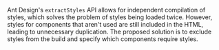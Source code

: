 Ant Design's `extractStyles` API allows for independent compilation of styles, which solves the problem of styles being loaded twice. However, styles for components that aren't used are still included in the HTML, leading to unnecessary duplication. The proposed solution is to exclude styles from the build and specify which components require styles.
